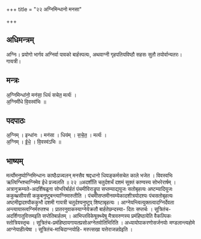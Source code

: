 +++
title = "२२ अग्निमिन्धानो मनसा"

+++
## अधिमन्त्रम्
अग्निः। प्रयोगो भार्गव अग्निर्वा पावको बार्हस्पत्यः, अथवाग्नी गृहपतियविष्ठौ सहसः सुतौ तयोर्वान्यतरः। गायत्री।

## मन्त्रः
अ॒ग्निमिन्धा॑नो॒ मन॑सा॒ धियं॑ सचेत॒ मर्त्यः॑ ।  
अ॒ग्निमी॑धे वि॒वस्व॑भिः ॥

## पदपाठः
अ॒ग्निम् । इन्धा॑नः । मन॑सा । धिय॑म् । स॒चे॒त॒ । मर्त्यः॑ ।  
अ॒ग्निम् । ई॒धे॒ । वि॒वस्व॑ऽभिः ॥

## भाष्यम्
मर्त्योमनुष्योग्निमिन्धानः काष्ठैःप्रज्वलन् मनसैव श्रद्दधानो धियङ्कर्मसचेत काले भजेत । विवस्वभिः ऋत्विग्भिश्चाग्निमेव ईधे प्रज्वलति ॥ २२ ॥अदर्शीति चतुर्दशर्चं दशमं सूक्तं काण्वस्य सोभरेरार्षम् । अत्रानुक्रम्यते-अदर्शिषळूना सोभरिर्बार्हतं पंचमीविराड्रूपा सप्तम्याद्ययुजः सतोबृहत्यः अष्टम्यादियुजः ककुब्भ्रसीयसी ककुबनुष्टुबन्त्याग्निमारुतीति । पंचमीसप्तमीनवम्येकादशीत्रयोदश्यः पंचसतोबृहत्यः अष्टमीद्वादश्यौककुभौ दशमी गायत्री चतुर्दश्यनुष्टुप् शिष्टाबृहत्यः । आग्नेयन्त्वित्युक्तत्वादग्निर्देवता अन्त्यायास्त्वग्निर्मरुतश्च । प्रातरनुवाकस्याग्नेयेक्रतौ बार्हतेछन्दस्या- दितः सप्तर्चः । सूत्रितंच-अदर्शिगातुवित्तमइति सप्तेतिबार्हतम् । आभिप्लविकेषूक्थ्येषु मैत्रावरुणस्य प्रमंहिष्ठायेति वैकल्पिकः स्तोत्रियस्तृचः । सूत्रितंच-प्रमंहिष्ठायगायतप्रसोअग्नेतवोतिभिरिति । अध्यायोपाकरणोसर्जनयोः मण्डलान्त्यहोमे आग्नेयाहीत्येषा । सूत्रितंच-माचिदाग्नयोहि- मरुत्सखा यत्तेराजन्नग्रेइति ।
